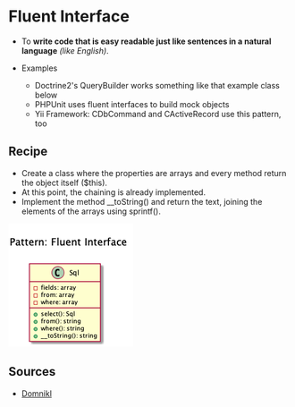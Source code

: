 # Fluent Interface

+ To **write code that is easy readable just like sentences in a natural language** _(like English)_.


+ Examples
    + Doctrine2's QueryBuilder works something like that example class below
    + PHPUnit uses fluent interfaces to build mock objects
    + Yii Framework: CDbCommand and CActiveRecord use this pattern, too

## Recipe
+ Create a class where the properties are arrays and every method return the object itself ($this).
+ At this point, the chaining is already implemented.
+ Implement the method __toString() and return the text, joining the elements of the arrays using sprintf().

![](domnikl/diagram.png)

## Sources
+ [Domnikl](https://github.com/domnikl/DesignPatternsPHP/tree/master/Structural/FluentInterface)
